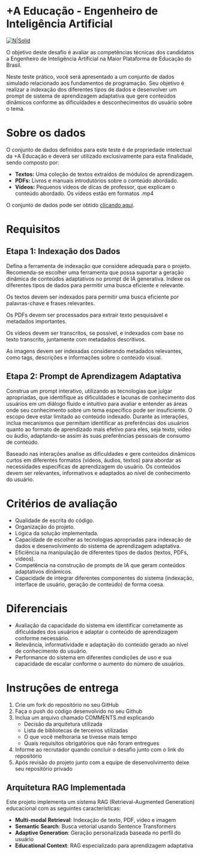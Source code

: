 +A Educação - Engenheiro de Inteligência Artificial
===================

[![N|Solid](https://maisaedu.com.br/hubfs/site-grupo-a/logo-mais-a-educacao.svg)](https://maisaedu.com.br/) 

O objetivo deste desafio é avaliar as competências técnicas dos candidatos a Engenheiro de Inteligência Artificial na Maior Plataforma de Educação do Brasil.

Neste teste prático, você será apresentado a um conjunto de dados simulado relacionado aos fundamentos de programação. Seu objetivo é realizar a indexação dos diferentes tipos de dados e desenvolver um prompt de sistema de aprendizagem adaptativa que gere conteúdos dinâmicos conforme as dificuldades e desconhecimentos do usuário sobre o tema.

# Sobre os dados

O conjunto de dados definidos para este teste é de propriedade intelectual da +A Educação e deverá ser utilizado exclusivamente para esta finalidade, sendo composto por:

- **Textos:** Uma coleção de textos extraídos de módulos de aprendizagem.
- **PDFs:** Livros e manuais introdutórios sobre o conteúdo abordado.  
- **Vídeos:** Pequenos vídeos de dicas de professor, que explicam o conteúdo abordado. Os vídeos estão em formatos .mp4 

O conjunto de dados pode ser obtido [clicando aqui](https://github.com/grupo-a/challenge-artificial-intelligence/tree/main/resources).

# Requisitos
## Etapa 1: Indexação dos Dados
Defina a ferramenta de indexação que considere adequada para o projeto. Recomenda-se escolher uma ferramenta que possa suportar a geração dinâmica de conteúdos adaptativos no prompt de IA generativa.
Indexe os diferentes tipos de dados para permitir uma busca eficiente e relevante.

Os textos devem ser indexados para permitir uma busca eficiente por palavras-chave e frases relevantes.

Os PDFs devem ser processados para extrair texto pesquisável e metadados importantes.

Os vídeos devem ser transcritos, se possível, e indexados com base no texto transcrito, juntamente com metadados descritivos.

As imagens devem ser indexadas considerando metadados relevantes, como tags, descrições e informações sobre o conteúdo visual.


## Etapa 2:  Prompt de Aprendizagem Adaptativa
Construa um prompt interativo, utilizando as tecnologias que julgar apropriadas, que identifique as dificuldades e lacunas de conhecimento dos usuários em um diálogo fluido e intuitivo para avaliar e entender as áreas onde seu conhecimento sobre um tema específico pode ser insuficiente. O escopo deve estar limitado ao conteúdo indexado.  Durante as interações, inclua mecanismos que permitam identificar as preferências dos usuários quanto ao formato de aprendizado mais efetivo para eles, seja texto, vídeo ou áudio, adaptando-se assim às suas preferências pessoais de consumo de conteúdo.

Baseado nas interações analise as dificuldades e gere conteúdos dinâmicos curtos em diferentes formatos (vídeos, áudios, textos) para abordar as necessidades específicas de aprendizagem do usuário. Os conteúdos devem ser relevantes, informativos e adaptados ao nível de conhecimento do usuário.

# Critérios de avaliação
- Qualidade de escrita do código.
- Organização do projeto.
- Lógica da solução implementada.
- Capacidade de escolher as tecnologias apropriadas para indexação de dados e desenvolvimento do sistema de aprendizagem adaptativa.
- Eficiência na manipulação de diferentes tipos de dados (textos, PDFs, vídeos).
- Competência na construção de prompts de IA que geram conteúdos adaptativos dinâmicos.
- Capacidade de integrar diferentes componentes do sistema (indexação, interface de usuário, geração de conteúdo) de forma coesa.

# Diferenciais
- Avaliação da capacidade do sistema em identificar corretamente as dificuldades dos usuários e adaptar o conteúdo de aprendizagem conforme necessário.
- Relevância, informatividade e adaptação do conteúdo gerado ao nível de conhecimento do usuário.
- Performance do sistema em diferentes condições de uso e sua capacidade de escalar conforme o aumento do número de usuários.

# Instruções de entrega
1. Crie um fork do repositório no seu GitHub
2. Faça o push do código desenvolvido no seu Github
3. Inclua um arquivo chamado COMMENTS.md explicando
    - Decisão da arquitetura utilizada
    - Lista de bibliotecas de terceiros utilizadas
    - O que você melhoraria se tivesse mais tempo
    - Quais requisitos obrigatórios que não foram entregues
4. Informe ao recrutador quando concluir o desafio junto com o link do repositório
5. Após revisão do projeto junto com a equipe de desenvolvimento deixe seu repositório privado

## Arquitetura RAG Implementada

Este projeto implementa um sistema RAG (Retrieval-Augmented Generation) 
educacional com as seguintes características:

- **Multi-modal Retrieval**: Indexação de texto, PDF, vídeo e imagem
- **Semantic Search**: Busca vetorial usando Sentence Transformers  
- **Adaptive Generation**: Geração personalizada baseada no perfil do usuário
- **Educational Context**: RAG especializado para aprendizagem adaptativa
